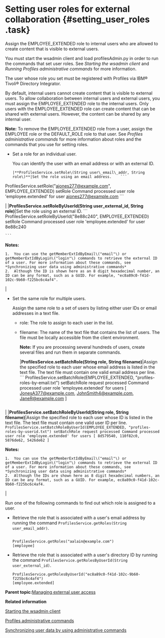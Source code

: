 # Setting user roles for external collaboration {#setting_user_roles .task}

Assign the EMPLOYEE\_EXTENDED role to internal users who are allowed to create content that is visible to external users.

You must start the wsadmin client and load profilesAdmin.py in order to run the commands that set user roles. See *Starting the wsadmin client* and *Running Profiles administrative commands* for more information.

The user whose role you set must be registered with Profiles via IBM® Tivoli® Directory Integrator.

By default, internal users cannot create content that is visible to external users. To allow collaboration between internal users and external users, you must assign the EMPLOYEE\_EXTENDED role to the internal users. Only users with the EMPLOYEE\_EXTENDED role can create content that can be shared with external users. However, the content can be shared by any internal user.

**Note:** To remove the EMPLOYEE\_EXTENDED role from a user, assign the EMPLOYEE role or the DEFAULT\_ROLE role to that user. See *Profiles administrative commands* for more information about roles and the commands that you use for setting roles.

-   Set a role for an individual user.

    You can identify the user with an email address or with an external ID.

        |**ProfilesService.setRole\(String user\_email\_addr, String role\)**|Set the role using an email address.    ```
ProfilesService.setRole("ajones277@example.com", EMPLOYEE_EXTENDED)
setRole Command processed user role 'employee.extended' for user ajones277@example.com
    ```

|
    |**ProfilesService.setRoleByUserId\(String user\_external\_id, String role\)**|Set the role using an external ID.     ```
ProfilesService.setRoleByUserId("8e88c240", EMPLOYEE_EXTENDED)
setRole Command processed user role 'employee.extended' for user 8e88c240

    ```

**Notes:**

    1.  You can use the getMemberExtIdByEmail\("email"\) or getMemberExtIdByLogin\("login"\) commands to retrieve the external ID of a user. For more information about these commands, see *Synchronizing user data using administrative commands*
    2.  Although the ID is shown here as an 8 digit hexadecimal number, an ID can be any format, such as a GUID. For example, "ec8a89c0-f41d-102c-9b60-f225bc6c4af4".
|

-   Set the same role for multiple users.

    Assign the same role to a set of users by listing either user IDs or email addresses in a text file.

    -   role: The role to assign to each user in the list.
    -   filename: The name of the text file that contains the list of users. The file must be locally accessible from the client environment.

        **Note:** If you are processing several hundreds of users, create several files and run them in separate commands.

        |**ProfilesService.setBatchRole\(String role, String filename\)**|Assign the specified role to each user whose email address is listed in the text file. The text file must contain one valid email address per line.    ```
ProfilesService.setBatchRole(EMPLOYEE_EXTENDED, "profiles-roles-by-email.txt")
setBatchRole request processed
 Command processed user role 'employee.extended' for users
[ JonesA377@example.com, JohnSmith4@example.com, JaneR@example.com ]

    ```

|
    |**ProfilesService.setBatchRoleByUserId\(String role, String filename\)**|Assign the specified role to each user whose ID is listed in the text file. The text file must contain one valid user ID per line.    ```
ProfilesService.setBatchRoleByUserId(EMPLOYEE_EXTENDED, "profiles-roles-by-userid.txt")
setBatchRole request processed
 Command processed user role 'employee.extended' for users
[ 8d579540, 110f82c0, 5876de62, 5426de62 ]
    ```

**Notes:**

    1.  You can use the getMemberExtIdByEmail\("email"\) or getMemberExtIdByLogin\("login"\) commands to retrieve the external ID of a user. For more information about these commands, see *Synchronizing user data using administrative commands*
    2.  Although the IDs are shown here as 8 digit hexadecimal numbers, an ID can be any format, such as a GUID. For example, ec8a89c0-f41d-102c-9b60-f225bc6c4af4.
|


Run one of the following commands to find out which role is assigned to a user.

-   Retrieve the role that is associated with a user's email address by running the command `ProfilesService.getRoles(String user_email_addr)`.

    ```
    
    ProfilesService.getRoles("aalain@example.com")
    [employee]
    
    ```

-   Retrieve the role that is associated with a user's directory ID by running the command `ProfilesService.getRolesByUserId(String user_external_id)`.

    ```
    ProfilesService.getRolesByUserId("ec8a89c0-f41d-102c-9b60-f225bc6c4af4")
    [employee.extended]
    
    ```


**Parent topic:**[Managing external user access](../admin/c_admin_common_manage_ext_user.md)

**Related information**  


[Starting the wsadmin client](../admin/t_admin_wsadmin_starting.md)

[Profiles administrative commands](../admin/r_admin_profiles_admin_props.md)

[Synchronizing user data by using administrative commands](../admin/c_admin_common_sync_via_admin_commands1.md)

